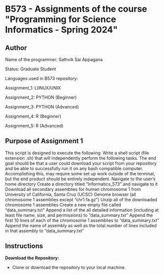 # B573 - Assignments of the course  "Programming for Science Informatics - Spring 2024"

## Author
Name of the programmer: Sathvik Sai Appagana

Status: Graduate Student

Languages used in B573 repository: 

Assignment_1: LIINUX/UNIX

Assignment_2: PYTHON (Beginner)

Assignment_3: PYTHON (Advanced)

Assignment_4: R (Beginner)

Assignment_5: R (Advanced)

## Purpose of Assignment 1
This script is designed to execute the following:
Write a shell script (file extension .sh) that will independently perform the following tasks. The end goal should be that a user could download your script from your repository and be able to successfully run it on any bash compatible computer. Accomplishing this, may require some set up work outside of the terminal, but the end product should be entirely independent.
Navigate to the user’s home directory
Create a directory titled “Informatics_573” and navigate to it
Download all secondary assemblies for human chromosome 1 from University of California, Santa Cruz (UCSC) Genome browser (all chromosome 1 assemblies except “chr1.fa.gz”)
Unzip all of the downloaded chromosome 1 assemblies
Create a new empty file called “data_summary.txt”
Append a list of the all detailed information (including at least file name, size, and permissions) to “data_summary.txt”
Append the first 10 lines of each of the chromosome 1 assemblies to “data_summary.txt”
Append the name of assembly as well as the total number of lines included in that assembly to “data_summary.txt”

## Instructions
**Download the Repository:**
   - Clone or download the repository to your local machine.

